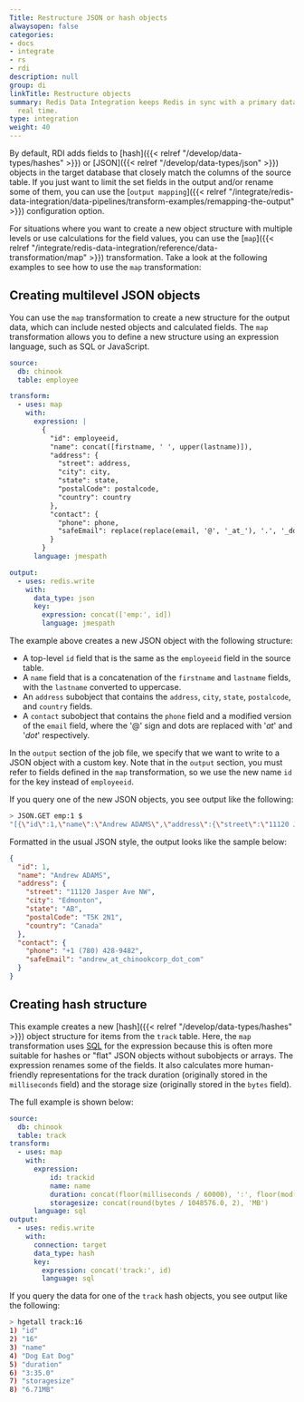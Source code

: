 ```yaml
---
Title: Restructure JSON or hash objects
alwaysopen: false
categories:
- docs
- integrate
- rs
- rdi
description: null
group: di
linkTitle: Restructure objects
summary: Redis Data Integration keeps Redis in sync with a primary database in near
  real time.
type: integration
weight: 40
---
```


By default, RDI adds fields to
[hash]({{< relref "/develop/data-types/hashes" >}}) or
[JSON]({{< relref "/develop/data-types/json" >}}) objects in the target
database that closely match the columns of the source table.
If you just want to limit the set fields in the output and/or rename some of them, you can use the
[`output mapping`]({{< relref "/integrate/redis-data-integration/data-pipelines/transform-examples/remapping-the-output" >}}) configuration option.

For situations where you want to create a new object structure with multiple levels or use calculations for the field values, you can use the
[`map`]({{< relref "/integrate/redis-data-integration/reference/data-transformation/map" >}})
transformation. Take a look at the following examples to see how to use the `map` transformation:

## Creating multilevel JSON objects

You can use the `map` transformation to create a new structure for the output data, which can include nested objects and calculated fields. The `map` transformation allows you to define a new structure using an expression language, such as SQL or JavaScript.

```yaml
source:
  db: chinook
  table: employee

transform:
  - uses: map
    with:
      expression: |
        {
          "id": employeeid,
          "name": concat([firstname, ' ', upper(lastname)]),
          "address": {
            "street": address,
            "city": city,
            "state": state,
            "postalCode": postalcode,
            "country": country
          },
          "contact": {
            "phone": phone,
            "safeEmail": replace(replace(email, '@', '_at_'), '.', '_dot_')
          }
        }
      language: jmespath

output:
  - uses: redis.write
    with:
      data_type: json
      key:
        expression: concat(['emp:', id])
        language: jmespath
```


The example above creates a new JSON object with the following structure:
 - A top-level `id` field that is the same as the `employeeid` field in the source table.
 - A `name` field that is a concatenation of the `firstname` and `lastname` fields, with the `lastname` converted to uppercase.
 - An `address` subobject that contains the `address`, `city`, `state`, `postalcode`, and `country` fields.
 - A `contact` subobject that contains the `phone` field and a modified version of the `email` field, where the '@' sign and dots are replaced with '_at_' and '_dot_' respectively.

In the `output` section of the job file, we specify that we want to write
to a JSON object with a custom key. Note that in the `output` section, you must refer to
fields defined in the `map` transformation, so we use the new name `id`
for the key instead of `employeeid`.



If you query one of the new JSON objects, you see output like the following:

```bash
> JSON.GET emp:1 $
"[{\"id\":1,\"name\":\"Andrew ADAMS\",\"address\":{\"street\":\"11120 Jasper Ave NW\",\"city\":\"Edmonton\",\"state\":\"AB\",\"postalCode\":\"T5K 2N1\",\"country\":\"Canada\"},\"contact\":{\"phone\":\"+1 (780) 428-9482\",\"safeEmail\":\"andrew_at_chinookcorp_dot_com\"}}]"
```

Formatted in the usual JSON style, the output looks like the sample below:

```json
{
  "id": 1,
  "name": "Andrew ADAMS",
  "address": {
    "street": "11120 Jasper Ave NW",
    "city": "Edmonton",
    "state": "AB",
    "postalCode": "T5K 2N1",
    "country": "Canada"
  },
  "contact": {
    "phone": "+1 (780) 428-9482",
    "safeEmail": "andrew_at_chinookcorp_dot_com"
  }
}
```

## Creating hash structure

This example creates a new [hash]({{< relref "/develop/data-types/hashes" >}})
object structure for items from the `track` table. Here, the `map` transformation uses
[SQL](https://en.wikipedia.org/wiki/SQL) for the expression because this is often
more suitable for hashes or "flat"
JSON objects without subobjects or arrays. The expression renames some of the fields.
It also calculates more human-friendly representations for the track duration (originally
stored in the `milliseconds` field) and the storage size (originally stored in the
`bytes` field).

The full example is shown below:

```yaml
source:
  db: chinook
  table: track
transform:
  - uses: map
    with:
      expression:
          id: trackid
          name: name
          duration: concat(floor(milliseconds / 60000), ':', floor(mod(milliseconds / 1000, 60)))
          storagesize: concat(round(bytes / 1048576.0, 2), 'MB')
      language: sql
output:
  - uses: redis.write
    with:
      connection: target
      data_type: hash
      key:
        expression: concat('track:', id)
        language: sql
```

If you query the data for one of the `track` hash objects, you see output
like the following:

```bash
> hgetall track:16
1) "id"
2) "16"
3) "name"
4) "Dog Eat Dog"
5) "duration"
6) "3:35.0"
7) "storagesize"
8) "6.71MB"
```
